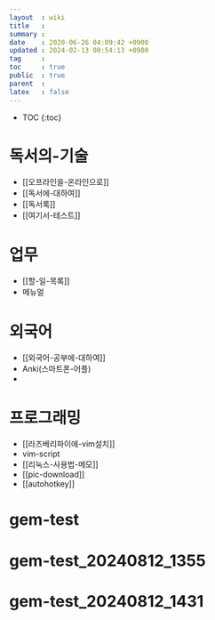 ```yaml
---
layout  : wiki
title   : 
summary : 
date    : 2020-06-26 04:09:42 +0900
updated : 2024-02-13 00:54:13 +0900
tag     : 
toc     : true
public  : true
parent  : 
latex   : false
---
```


* TOC
{:toc}

# 독서의-기술
* [[오프라인을-온라인으로]]
* [[독서에-대하여]]
* [[독서록]]
* [[여기서-테스트]]


# 업무
* [[할-일-목록]]
* 메뉴얼


# 외국어
* [[외국어-공부에-대하여]]
* Anki(스마트폰-어플)
* 


# 프로그래밍
 
* [[라즈베리파이에-vim설치]]
* vim-script
* [[리눅스-사용법-메모]]
* [[pic-download]]
* [[autohotkey]]

# gem-test
# gem-test_20240812_1355
# gem-test_20240812_1431


